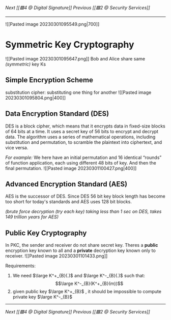 _Next [[🟩4 @ Digital Signature]]_
_Previous [[🟩2 @ Security Services]]_

---

![[Pasted image 20230301095549.png|700]]

# Symmetric Key Cryptography
![[Pasted image 20230301095647.png]]
Bob and Alice share same _(symmetric)_ key Ks

## Simple Encryption Scheme
substitution cipher:  substituting one thing for another
![[Pasted image 20230301095804.png|400]]

## Data Encryption Standard (DES)
DES is a block cipher, which means that it encrypts data in fixed-size blocks of 64 bits at a time. 
It uses a secret key of 56 bits to encrypt and decrypt data. The algorithm uses a series of mathematical operations, including substitution and permutation, to scramble the plaintext into ciphertext, and vice versa.

_For example:_ We here have an initial permutation and  16 identical “rounds” of function application, each using different 48 bits of key. And then the final permutation.
![[Pasted image 20230301100427.png|400]]

## Advanced Encryption Standard (AES)
AES is the successor of DES. Since DES 56 bit key block length has become too short for today's standards and AES uses 128 bit blocks.

_(brute force decryption (try each key) taking less than 1 sec on
DES, takes 149 trillion years for AES)_

## Public Key Cryptography
In PKC, the sender and receiver do not share secret key. 
Theres a **public**  encryption key known to all and a **private**  decryption key known only to receiver.
![[Pasted image 20230301101433.png]]

Requirements:
1. We need $\large K^+_{B}(.)$ and $\large K^-_{B}(.)$ such that:
   $$\large K^-_{B}(K^+_{B}(m))$$
2. given public key $\large K^+_{B}$ , it should be impossible to compute private key $\large K^-_{B}$

---
_Next [[🟩4 @ Digital Signature]]_
_Previous [[🟩2 @ Security Services]]_